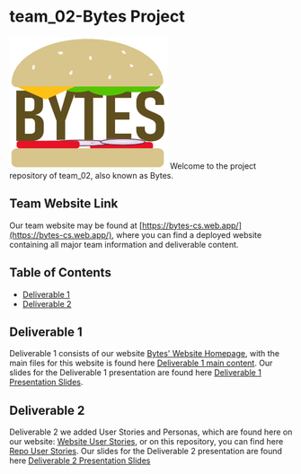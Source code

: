 # team_02-Bytes Project
<img src="https://github.com/CSCC01/team_02-project/blob/master/teamWebsite/c01_logo.png" alt="Bytes Logo" width="282" height="236">
Welcome to the project repository of team_02, also known as Bytes.

## Team Website Link
Our team website may be found at [https://bytes-cs.web.app/](https://bytes-cs.web.app/), where you can find a deployed website containing all major team information and deliverable content.

## Table of Contents
- [Deliverable 1](#deliverable-1)
- [Deliverable 2](#deliverable-2)

## Deliverable 1
Deliverable 1 consists of our website [Bytes' Website Homepage](https://bytes-cs.web.app/), with the main files for this website is found here [Deliverable 1 main content](deliverable1/). Our slides for the Deliverable 1 presentation are found here [Deliverable 1 Presentation Slides](slides/deliverable1_slides.pdf).

## Deliverable 2
Deliverable 2 we added User Stories and Personas, which are found here on our website: [Website User Stories](https://bytes-cs.web.app/personaUserStories.html), or on this repository, you can find here [Repo User Stories](teamWebsite/personaUserStories.html). Our slides for the Deliverable 2 presentation are found here 
[Deliverable 2 Presentation Slides](slides/deliverable2_slides.pdf)